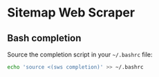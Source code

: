 # Sitemap Web Scraper

## Bash completion

Source the completion script in your `~/.bashrc` file:

```bash
echo 'source <(sws completion)' >> ~/.bashrc
```
